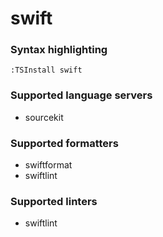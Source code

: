 # swift

### Syntax highlighting

```vim
:TSInstall swift
```

### Supported language servers

- sourcekit

### Supported formatters

- swiftformat
- swiftlint

### Supported linters

- swiftlint
